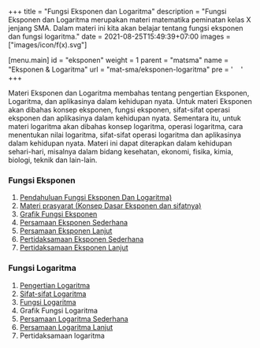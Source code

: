 +++
title = "Fungsi Eksponen dan Logaritma"
description = "Fungsi Eksponen dan Logaritma merupakan materi matematika peminatan kelas X jenjang SMA. Dalam materi ini kita akan belajar tentang fungsi eksponen dan fungsi logaritma."
date = 2021-08-25T15:49:39+07:00
images = ["images/icon/f(x).svg"]

[menu.main]
  id = "eksponen"
  weight = 1
  parent = "matsma"
  name = "Eksponen & Logaritma"
  url = "mat-sma/eksponen-logaritma"
  pre = '<img src="/images/icon/f(x).svg" class="d-inline icon lazyload lazyloaded" width="16" height="16">'
+++

Materi Eksponen dan Logaritma membahas tentang pengertian Eksponen, Logaritma, dan aplikasinya dalam kehidupan nyata. Untuk materi Eksponen akan dibahas konsep eksponen, fungsi eksponen, sifat-sifat operasi eksponen dan aplikasinya dalam kehidupan nyata. Sementara itu, untuk materi logaritma akan dibahas konsep logaritma, operasi logaritma, cara menentukan nilai logaritma, sifat-sifat operasi logaritma dan aplikasinya dalam kehidupan nyata. Materi ini dapat diterapkan dalam kehidupan sehari-hari, misalnya dalam bidang kesehatan, ekonomi, fisika, kimia, biologi, teknik dan lain-lain.

### Fungsi Eksponen
1. [Pendahuluan Fungsi Eksponen Dan Logaritma)](/pendahuluan-fungsi-eksponen-dan-logaritma)
2. [Materi prasyarat (Konsep Dasar Eksponen dan sifatnya)](/konsep-dasar-eksponen-dan-sifat-sifatnya)
3. [Grafik Fungsi Eksponen](/grafik-fungsi-eksponen)
4. [Persamaan Eksponen Sederhana](/persamaan-eksponen-sederhana)
5. [Persamaan Eksponen Lanjut](/persamaan-eksponen-lanjut)
6. [Pertidaksamaan Eksponen Sederhana](/pertidaksamaan-eksponen-sederhana)
7. [Pertidaksamaan Eksponen Lanjut](/pertidaksamaan-eksponen-lanjut)

### Fungsi Logaritma
1. [Pengertian Logaritma](/pengertian-logaritma)
2. [Sifat-sifat Logaritma](/sifat-sifat-operasi-logaritma)
3. [Fungsi Logaritma](/fungsi-logaritma)
4. Grafik Fungsi Logaritma
5. [Persamaan Logaritma Sederhana](/persamaan-logaritma-sederhana-dan-contohnya)
6. [Persamaan Logaritma Lanjut](/persamaan-logaritma-lanjut-dan-contohnya)
7. Pertidaksamaan logaritma